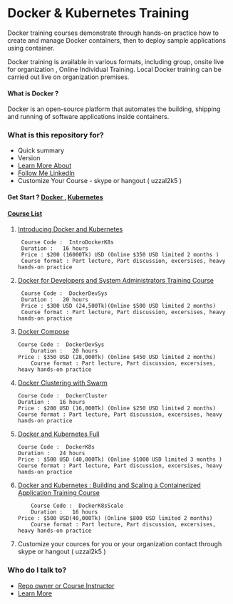 # Docker & Kubernetes Training  #

Docker training courses demonstrate through hands-on practice how to create and manage Docker containers, then to deploy sample applications using container.

Docker training is available in various formats, including group, onsite live for organization , Online Individual Training. Local Docker training can be carried out live on organization  premises.

#### What is Docker ?
Docker is an open-source platform that automates the building, shipping and running of software applications inside containers.

### What is this repository for? ###

* Quick summary
* Version
* [Learn More About ](https://github.com/uzzal2k5)
* [ Follow Me LinkedIn ](https://www.linkedin.com/in/uzzal2k5)
* Customize Your Course - skype or hangout  ( uzzal2k5 ) 

#### Get Start ? [Docker ,](https://docker.com/) [Kubernetes](https://kubernetes.io/)
#### [ Course List ](https://github.com/uzzal2k5/docker_k8s_training/blob/master/README.md)

1) [Introducing Docker and Kubernetes](https://github.com/uzzal2k5/docker_k8s_training/blob/master/docker/introducing%20_docker_kubernetes.md)
    
        Course Code :  IntroDockerK8s
        Duration :   16 hours 
        Price : $200 (16000Tk) USD (Online $350 USD limited 2 months )
        Course format : Part lecture, Part discussion, excersises, heavy hands-on practice
              
2) [Docker for Developers and System Administrators Training Course](https://github.com/uzzal2k5/docker_k8s_training/blob/master/docker/developer_sysadmin.md)
        
        Course Code :  DockerDevSys
        Duration :   20 hours 
        Price : $300 USD (24,500Tk)(Online $500 USD limited 2 months)
        Course format : Part lecture, Part discussion, excersises, heavy hands-on practice
		
3)  [Docker Compose](https://github.com/uzzal2k5/docker_k8s_training/blob/master/docker/docker_compose.md)	
  	
	 
	 	Course Code :  DockerDevSys
       		Duration :   20 hours 
		Price : $350 USD (28,000Tk) (Online $450 USD limited 2 months)
        	Course format : Part lecture, Part discussion, excersises, heavy hands-on practice
              
4)  [Docker Clustering with Swarm](https://github.com/uzzal2k5/docker_k8s_training/blob/master/docker/docker_clustering_swarm.md)
    
        Course Code :  DockerCluster
        Duration :   16 hours 
        Price : $200 USD (16,000Tk) (Online $250 USD limited 2 months)
        Course format : Part lecture, Part discussion, excersises, heavy hands-on practice

5)  [Docker and Kubernetes Full](https://github.com/uzzal2k5/docker_k8s_training/blob/master/docker/docker_k8s_full.md)
        
        Course Code :  DockerK8s
        Duration :   24 hours 
        Price : $500 USD (40,000Tk) (Online $1000 USD limited 3 months )
        Course format : Part lecture, Part discussion, excersises, heavy hands-on practice

6)  [Docker and Kubernetes : Building and Scaling a Containerized Application Training Course](https://github.com/uzzal2k5/docker_k8s_training/blob/master/docker/docker_k8s_building_scaling.md)
        
        	Course Code :  DockerK8sScale
        	Duration :   16 hours 
		Price : $500 USD(40,000Tk) (Online $800 USD limited 2 months)
       	 	Course format : Part lecture, Part discussion, excersises, heavy hands-on practice
              

7) Customize your cources for you or your organization contact through skype or hangout ( uzzal2k5 )  
### Who do I talk to? ###

* [Repo owner or Course Instructor](https://www.linkedin.com/in/uzzal2k5)
* [Learn More](https://github.com/uzzal2k5) 

